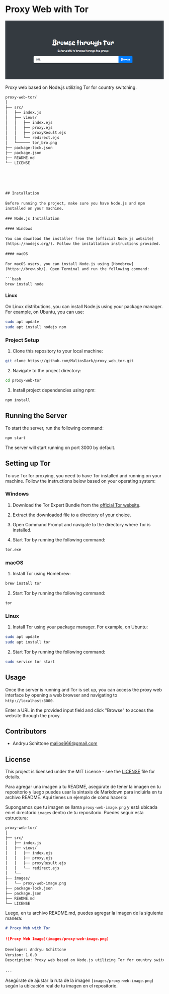 

# Proxy Web with Tor

![Proxy Web Image](src/tor_bro.png)


Proxy web based on Node.js utilizing Tor for country switching.





```plaintext
proxy-web-tor/
│
├── src/
│   ├── index.js
│   ├── views/
│   │   ├── index.ejs
│   │   ├── proxy.ejs
│   │   ├── proxyResult.ejs
│   │   └── redirect.ejs
│   └────── tor_bro.png       
├── package-lock.json
├── package.json
├── README.md
└── LICENSE





## Installation

Before running the project, make sure you have Node.js and npm installed on your machine.

### Node.js Installation

#### Windows

You can download the installer from the [official Node.js website](https://nodejs.org/). Follow the installation instructions provided.

#### macOS

For macOS users, you can install Node.js using [Homebrew](https://brew.sh/). Open Terminal and run the following command:

```bash
brew install node
```

#### Linux

On Linux distributions, you can install Node.js using your package manager. For example, on Ubuntu, you can use:

```bash
sudo apt update
sudo apt install nodejs npm
```

### Project Setup

1. Clone this repository to your local machine:

```bash
git clone https://github.com/MaliosDark/proxy_web_tor.git
```

2. Navigate to the project directory:

```bash
cd proxy-web-tor
```

3. Install project dependencies using npm:

```bash
npm install
```

## Running the Server

To start the server, run the following command:

```bash
npm start
```

The server will start running on port 3000 by default.

## Setting up Tor

To use Tor for proxying, you need to have Tor installed and running on your machine. Follow the instructions below based on your operating system:

### Windows

1. Download the Tor Expert Bundle from the [official Tor website](https://www.torproject.org/download/tor/).

2. Extract the downloaded file to a directory of your choice.

3. Open Command Prompt and navigate to the directory where Tor is installed.

4. Start Tor by running the following command:

```bash
tor.exe
```

### macOS

1. Install Tor using Homebrew:

```bash
brew install tor
```

2. Start Tor by running the following command:

```bash
tor
```

### Linux

1. Install Tor using your package manager. For example, on Ubuntu:

```bash
sudo apt update
sudo apt install tor
```

2. Start Tor by running the following command:

```bash
sudo service tor start
```

## Usage

Once the server is running and Tor is set up, you can access the proxy web interface by opening a web browser and navigating to `http://localhost:3000`.

Enter a URL in the provided input field and click "Browse" to access the website through the proxy.

## Contributors

- Andryu Schittone <malios666@gmail.com>

## License

This project is licensed under the MIT License - see the [LICENSE](LICENSE) file for details.



Para agregar una imagen a tu README, asegúrate de tener la imagen en tu repositorio y luego puedes usar la sintaxis de Markdown para incluirla en tu archivo README. Aquí tienes un ejemplo de cómo hacerlo:

Supongamos que tu imagen se llama `proxy-web-image.png` y está ubicada en el directorio `images` dentro de tu repositorio. Puedes seguir esta estructura:

```plaintext
proxy-web-tor/
│
├── src/
│   ├── index.js
│   ├── views/
│   │   ├── index.ejs
│   │   ├── proxy.ejs
│   │   ├── proxyResult.ejs
│   │   └── redirect.ejs
│   └──         
├── images/
│   └── proxy-web-image.png
├── package-lock.json
├── package.json
├── README.md
└── LICENSE
```

Luego, en tu archivo README.md, puedes agregar la imagen de la siguiente manera:

```markdown
# Proxy Web with Tor

![Proxy Web Image](images/proxy-web-image.png)

Developer: Andryu Schittone
Version: 1.0.0
Description: Proxy web based on Node.js utilizing Tor for country switching.

...

```

Asegúrate de ajustar la ruta de la imagen (`images/proxy-web-image.png`) según la ubicación real de tu imagen en el repositorio.